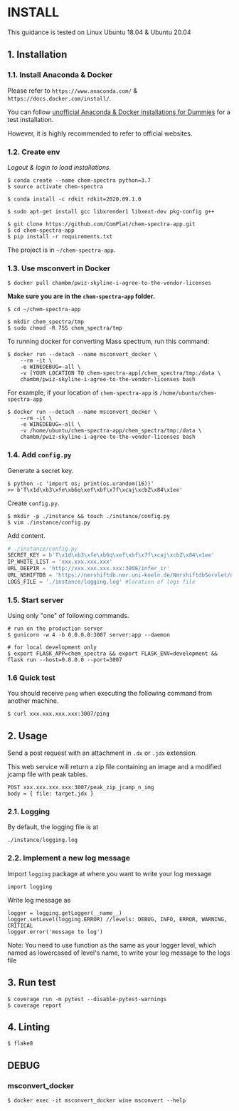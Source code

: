 # INSTALL

This guidance is tested on Linux Ubuntu 18.04 & Ubuntu 20.04

## 1. Installation

### 1.1. Install Anaconda & Docker

Please refer to `https://www.anaconda.com/` & `https://docs.docker.com/install/`.

You can follow [unofficial Anaconda & Docker installations for Dummies](INSTALL_BASIC.md) for a test installation.

However, it is highly recommended to refer to official websites.

### 1.2. Create env

_Logout & login to load installations._

```
$ conda create --name chem-spectra python=3.7
$ source activate chem-spectra
```

```
$ conda install -c rdkit rdkit=2020.09.1.0
```

```
$ sudo apt-get install gcc libxrender1 libxext-dev pkg-config g++
```

```
$ git clone https://github.com/ComPlat/chem-spectra-app.git
$ cd chem-spectra-app
$ pip install -r requirements.txt
```

The project is in `~/chem-spectra-app`.


### 1.3. Use msconvert in Docker

```
$ docker pull chambm/pwiz-skyline-i-agree-to-the-vendor-licenses
```

__Make sure you are in the `chem-spectra-app` folder.__
```
$ cd ~/chem-spectra-app
```

```
$ mkdir chem_spectra/tmp
$ sudo chmod -R 755 chem_spectra/tmp
```
To running docker for converting Mass spectrum, run this command:
```
$ docker run --detach --name msconvert_docker \
    --rm -it \
    -e WINEDEBUG=-all \
    -v [YOUR LOCATION TO chem-spectra-app]/chem_spectra/tmp:/data \
    chambm/pwiz-skyline-i-agree-to-the-vendor-licenses bash
```

For example, if your location of `chem-spectra-app` is `/home/ubuntu/chem-spectra-app`
```
$ docker run --detach --name msconvert_docker \
    --rm -it \
    -e WINEDEBUG=-all \
    -v /home/ubuntu/chem-spectra-app/chem_spectra/tmp:/data \
    chambm/pwiz-skyline-i-agree-to-the-vendor-licenses bash
```

### 1.4. Add `config.py`

Generate a secret key.

```
$ python -c 'import os; print(os.urandom(16))'
>> b'T\x1d\xb3\xfe\xb6q\xef\xbf\x7f\xcaj\xcbZ\x84\x1ee'
```

Create `config.py`.

```
$ mkdir -p ./instance && touch ./instance/config.py
$ vim ./instance/config.py
```

Add content.

```python
# ./instance/config.py
SECRET_KEY = b'T\x1d\xb3\xfe\xb6q\xef\xbf\x7f\xcaj\xcbZ\x84\x1ee'
IP_WHITE_LIST = 'xxx.xxx.xxx.xxx'
URL_DEEPIR = 'http://xxx.xxx.xxx.xxx:3008/infer_ir'
URL_NSHIFTDB = 'https://nmrshiftdb.nmr.uni-koeln.de/NmrshiftdbServlet/nmrshiftdbaction/quickcheck'
LOGS_FILE = './instance/logging.log' #location of logs file
```

### 1.5. Start server

Using only "one" of following commands.

```
# run on the production server
$ gunicorn -w 4 -b 0.0.0.0:3007 server:app --daemon
```


```
# for local development only
$ export FLASK_APP=chem_spectra && export FLASK_ENV=development && flask run --host=0.0.0.0 --port=3007
```

### 1.6 Quick test

You should receive `pong` when executing the following command from another machine.

```
$ curl xxx.xxx.xxx.xxx:3007/ping
```

## 2. Usage

Send a post request with an attachment in `.dx` or `.jdx` extension.

This web service will return a zip file containing an image and a modified jcamp file with peak tables.

```
POST xxx.xxx.xxx.xxx:3007/peak_zip_jcamp_n_img
body = { file: target.jdx }
```

### 2.1. Logging
By default, the logging file is at 
```
./instance/logging.log
```

### 2.2. Implement a new log message
Import `logging` package at where you want to write your log message
```
import logging
```

Write log message as
```
logger = logging.getLogger(__name__)
logger.setLevel(logging.ERROR) //levels: DEBUG, INFO, ERROR, WARNING, CRITICAL
logger.error('message to log')
```
Note: You need to use function as the same as your logger level, which named as lowercased of level's name, to write your log message to the logs file

## 3. Run test

```
$ coverage run -m pytest --disable-pytest-warnings
$ coverage report
```

## 4. Linting

```
$ flake8
```


## DEBUG

### msconvert_docker

```
$ docker exec -it msconvert_docker wine msconvert --help
```
